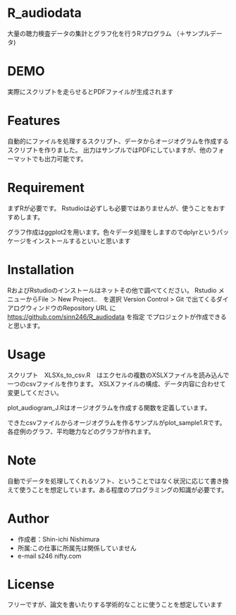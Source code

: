 # R_audiodata
大量の聴力検査データの集計とグラフ化を行うRプログラム
 （＋サンプルデータ)

# DEMO

実際にスクリプトを走らせるとPDFファイルが生成されます

# Features
 
自動的にファイルを処理するスクリプト、データからオージオグラムを作成するスクリプトを作りました。
出力はサンプルではPDFにしていますが、他のフォーマットでも出力可能です。

# Requirement
 
まずRが必要です。
Rstudioは必ずしも必要ではありませんが、使うことをおすすめします。

グラフ作成はggplot2を用います。色々データ処理をしますのでdplyrというパッケージをインストールするといいと思います

# Installation
 
RおよびRstudioのインストールはネットその他で調べてください。
Rstudio メニューからFile ＞ New Project..　を選択
Version Control > Git で出てくるダイアログウィンドウのRepository URL に　https://github.com/sinn246/R_audiodata を指定
でプロジェクトが作成できると思います。

# Usage
 
スクリプト　XLSXs_to_csv.R　はエクセルの複数のXSLXファイルを読み込んで一つのcsvファイルを作ります。
XSLXファイルの構成、データ内容に合わせて変更してください。

plot_audiogram_J.Rはオージオグラムを作成する関数を定義しています。

できたcsvファイルからオージオグラムを作るサンプルがplot_sample1.Rです。
各症例のグラフ、平均聴力などのグラフが作れます。

# Note
 
自動でデータを処理してくれるソフト、ということではなく状況に応じて書き換えて使うことを想定しています。ある程度のプログラミングの知識が必要です。

# Author
 
* 作成者：Shin-ichi Nishimura
* 所属:この仕事に所属先は関係していません
* e-mail s246 <atmark> nifty.com

# License

フリーですが、論文を書いたりする学術的なことに使うことを想定しています
